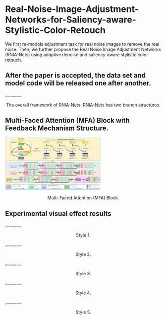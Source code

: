 # Real-Noise-Image-Adjustment-Networks-for-Saliency-aware-Stylistic-Color-Retouch
We first re-models adjustment task for real noise images to remove the real noise. Then, we further propose the Real Noise Image Adjustment Networks (RNIA-Nets) using adaptive denoise and saliency-aware stylistic color retouch.
## After the paper is accepted, the data set and model code will be released one after another.

<img src="https://github.com/JiangBoCS/Real-Noise-Image-Adjustment-Networks-for-Saliency-aware-Stylistic-Color-Retouch/blob/main/framework.png"
     alt="Picture displays an error."
     style="zoom:30%"/>
<center><p>The overall framework of RNIA-Nets. RNIA-Nets has two branch structures.</p></center>

## Multi-Faced Attention (MFA) Block with Feedback Mechanism Structure.
<img src="https://github.com/JiangBoCS/RNIA-Nets/blob/main/Multi-Faced%20Attention%20(MFA)%20Block%20with%20Feedback%20Mechanism%20Structure.png"
     alt="Picture displays an error."
     style="zoom:30%"/>
<center><p>Multi-Faced Attention (MFA) Block.</p></center>

## Experimental visual effect results
<img src="https://github.com/JiangBoCS/RNIA-Nets/blob/main/Noisy%20image_10_3-RNIA-Nets%20(Ours)_10_3.png"
     alt="Picture displays an error."
     style="zoom:30%"/>
<center><p>Style 1.</p></center>

 <img src="https://github.com/JiangBoCS/RNIA-Nets/blob/main/Noisy%20image_11_2-RNIA-Nets%20(Ours)_11_2.png"
     alt="Picture displays an error."
     style="zoom:30%"/>
 <center><p>Style 2.</p></center>

<img src="https://github.com/JiangBoCS/RNIA-Nets/blob/main/Noisy%20image_3_2-RNIA-Nets%20(Ours)_3_2.png"
     alt="Picture displays an error."
     style="zoom:30%"/>
 <center><p>Style 3.</p></center>
 
 <img src="https://github.com/JiangBoCS/RNIA-Nets/blob/main/Noisy%20image_2_8-RNIA-Nets%20(Ours)_2_8.png"
     alt="Picture displays an error."
     style="zoom:30%"/>
 <center><p>Style 4.</p></center>
 
  <img src="https://github.com/JiangBoCS/RNIA-Nets/blob/main/Noisy%20image_18_7-RNIA-Nets%20(Ours)_18_7.png"
     alt="Picture displays an error."
     style="zoom:30%"/>
 <center><p>Style 5.</p></center>
 

 
 
 

